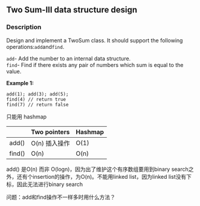 ## Two Sum-III data structure design

### Description

Design and implement a TwoSum class. It should support the following operations:`add`and`find`.

`add`- Add the number to an internal data structure.  
`find`- Find if there exists any pair of numbers which sum is equal to the value.

**Example 1:**

```
add(1); add(3); add(5);
find(4) // return true
find(7) // return false
```

只能用 hashmap

|  | Two pointers | Hashmap |
| :--- | :--- | :--- |
| add\(\) | O\(n\) 插入操作 | O\(1\) |
| find\(\) | O\(n\) | O\(n\) |

add\(\)  是O\(n\) 而非 O\(logn\)，因为出了维护这个有序数组要用到binary search之外，还有个insertion的操作，为O\(n\)。不能用linked list，因为linked list没有下标，因此无法进行binary search

问题：add和find操作不一样多时用什么方法？

